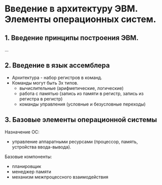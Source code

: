 
# Введение в архитектуру ЭВМ. Элементы операционных систем.

## 1. Введение принципы построения ЭВМ.

...

## 2. Введение в язык ассемблера

- Архитектура - набор регистров в команд.
- Команды могут быть 3х типов.
    - вычислительные (арифметические, логические)
    - работа с памятью (запись из памяти в регистр, запись из регистра в регистр)
    - команды управления (условные и безусловные переходы)

## 3. Базовые элементы операционной системы

Назначение ОС:
- управление аппаратными ресурсами (процессор, память, устройства ввода-вывода).

Базовые компоненты:
- планировщик
- менеджер памяти
- механизм межпроцессного взаимодействия
